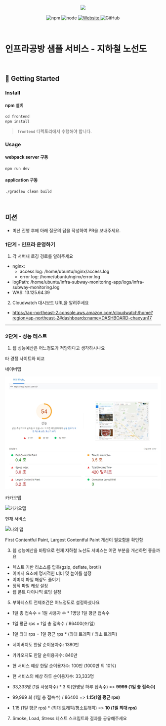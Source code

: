 <p align="center">
    <img width="200px;" src="https://raw.githubusercontent.com/woowacourse/atdd-subway-admin-frontend/master/images/main_logo.png"/>
</p>
<p align="center">
  <img alt="npm" src="https://img.shields.io/badge/npm-%3E%3D%205.5.0-blue">
  <img alt="node" src="https://img.shields.io/badge/node-%3E%3D%209.3.0-blue">
  <a href="https://edu.nextstep.camp/c/R89PYi5H" alt="nextstep atdd">
    <img alt="Website" src="https://img.shields.io/website?url=https%3A%2F%2Fedu.nextstep.camp%2Fc%2FR89PYi5H">
  </a>
  <img alt="GitHub" src="https://img.shields.io/github/license/next-step/atdd-subway-service">
</p>

<br>

# 인프라공방 샘플 서비스 - 지하철 노선도

<br>

## 🚀 Getting Started

### Install

#### npm 설치

```
cd frontend
npm install
```

> `frontend` 디렉토리에서 수행해야 합니다.

### Usage

#### webpack server 구동

```
npm run dev
```

#### application 구동

```
./gradlew clean build
```

<br>

## 미션

* 미션 진행 후에 아래 질문의 답을 작성하여 PR을 보내주세요.

### 1단계 - 인프라 운영하기

1. 각 서버내 로깅 경로를 알려주세요

- nginx:
    - access log: /home/ubuntu/nginx/access.log
    - error log: /home/ubuntu/nginx/error.log
- logPath: /home/ubuntu/infra-subway-monitoring-app/logs/infra-subway-monitoring.log
- WAS: 13.125.64.39

2. Cloudwatch 대시보드 URL을 알려주세요

- https://ap-northeast-2.console.aws.amazon.com/cloudwatch/home?region=ap-northeast-2#dashboards:name=DASHBOARD-chaeyun17

---

### 2단계 - 성능 테스트

1. 웹 성능예산은 어느정도가 적당하다고 생각하시나요

타 경쟁 사이트와 비교

네이버맵

![네이버맵](docs/naver_map.jpg)

카카오맵

![카카오맵](docs/kakao-map.jpg)

현재 서비스

![나의 맵](docs/my-map.jpg)

First Contentful Paint, Largest Contentful Paint 개선이 필요함을 확인함

3. 웹 성능예산을 바탕으로 현재 지하철 노선도 서비스는 어떤 부분을 개선하면 좋을까요

- 텍스트 기반 리소스를 압축(gzip, deflate, brotli)
- 이미지 요소에 명시적인 너비 및 높이를 설정
- 이미지 파일 해상도 줄이기
- 정적 파일 캐싱 설정
- 웹 폰트 다이나믹 로딩 설정

5. 부하테스트 전제조건은 어느정도로 설정하셨나요

- 1일 총 접속수 = 1일 사용자 수 * 1명당 1일 평균 접속수
- 1일 평균 rps = 1일 총 접속수 / 86400(초/일)
- 1일 최대 rps = 1일 평균 rps * (최대 트래픽 / 최소 트래픽)


- 네이버지도 한달 순이용자수: 1380만
- 카카오지도 한달 순이용자수: 840만
- 현 서비스 예상 한달 순이용자수: 100만 (1000만 의 10%)
- 현 서비스의 예상 하루 순이용자수: 33,333명


- 33,333명 (1일 사용자수) * 3 회(한명당 하루 접속수) => **9999 (1일 총 접속수)**
- 99,999 회 (1일 총 접속수) / 86400 => **1.15(1일 평균 rps)**
- 1.15 (1일 평균 rps) * (최대 트래픽/평소트래픽) => **10 (1일 최대 rps)**

7. Smoke, Load, Stress 테스트 스크립트와 결과를 공유해주세요

